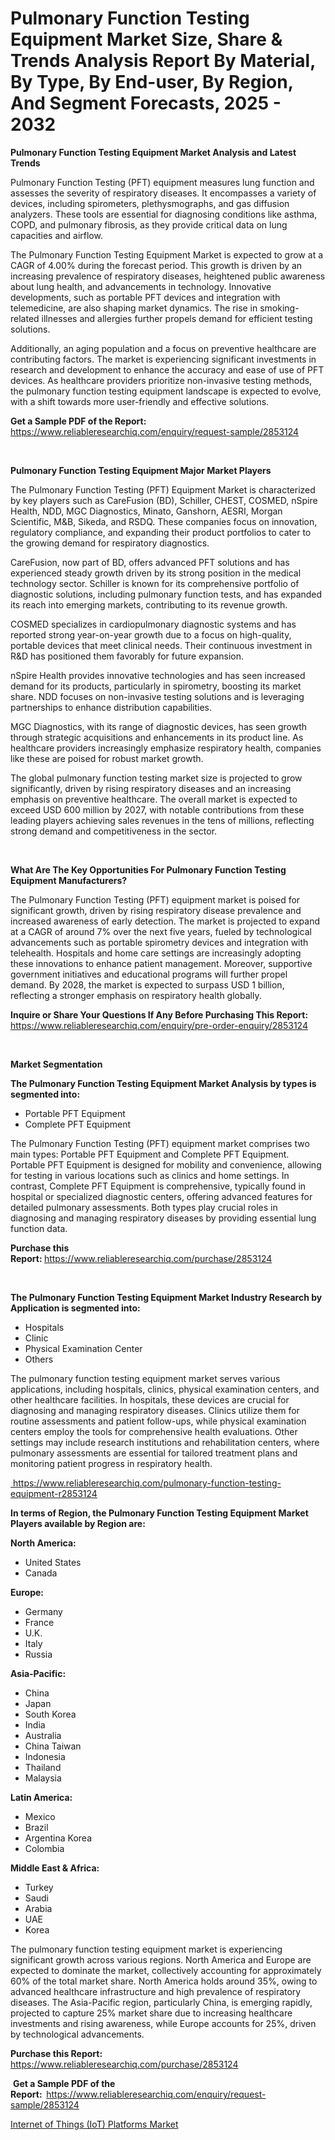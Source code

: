 <p><h1>Pulmonary Function Testing Equipment Market Size, Share & Trends Analysis Report By Material, By Type, By End-user, By Region, And Segment Forecasts, 2025 - 2032</h1></p><p><strong>Pulmonary Function Testing Equipment Market Analysis and Latest Trends</strong></p>
<p><p>Pulmonary Function Testing (PFT) equipment measures lung function and assesses the severity of respiratory diseases. It encompasses a variety of devices, including spirometers, plethysmographs, and gas diffusion analyzers. These tools are essential for diagnosing conditions like asthma, COPD, and pulmonary fibrosis, as they provide critical data on lung capacities and airflow.</p><p>The Pulmonary Function Testing Equipment Market is expected to grow at a CAGR of 4.00% during the forecast period. This growth is driven by an increasing prevalence of respiratory diseases, heightened public awareness about lung health, and advancements in technology. Innovative developments, such as portable PFT devices and integration with telemedicine, are also shaping market dynamics. The rise in smoking-related illnesses and allergies further propels demand for efficient testing solutions.</p><p>Additionally, an aging population and a focus on preventive healthcare are contributing factors. The market is experiencing significant investments in research and development to enhance the accuracy and ease of use of PFT devices. As healthcare providers prioritize non-invasive testing methods, the pulmonary function testing equipment landscape is expected to evolve, with a shift towards more user-friendly and effective solutions.</p></p>
<p><strong>Get a Sample PDF of the Report:&nbsp;</strong> <a href="https://www.reliableresearchiq.com/enquiry/request-sample/2853124?utm_campaign=1743&utm_medium=2&utm_source=Github&utm_content=ia&utm_term=11032025&utm_id=pulmonary-function-testing-equipment">https://www.reliableresearchiq.com/enquiry/request-sample/2853124</a></p>
<p>&nbsp;</p>
<p><strong>Pulmonary Function Testing Equipment Major Market Players</strong></p>
<p><p>The Pulmonary Function Testing (PFT) Equipment Market is characterized by key players such as CareFusion (BD), Schiller, CHEST, COSMED, nSpire Health, NDD, MGC Diagnostics, Minato, Ganshorn, AESRI, Morgan Scientific, M&B, Sikeda, and RSDQ. These companies focus on innovation, regulatory compliance, and expanding their product portfolios to cater to the growing demand for respiratory diagnostics.</p><p>CareFusion, now part of BD, offers advanced PFT solutions and has experienced steady growth driven by its strong position in the medical technology sector. Schiller is known for its comprehensive portfolio of diagnostic solutions, including pulmonary function tests, and has expanded its reach into emerging markets, contributing to its revenue growth.</p><p>COSMED specializes in cardiopulmonary diagnostic systems and has reported strong year-on-year growth due to a focus on high-quality, portable devices that meet clinical needs. Their continuous investment in R&D has positioned them favorably for future expansion.</p><p>nSpire Health provides innovative technologies and has seen increased demand for its products, particularly in spirometry, boosting its market share. NDD focuses on non-invasive testing solutions and is leveraging partnerships to enhance distribution capabilities.</p><p>MGC Diagnostics, with its range of diagnostic devices, has seen growth through strategic acquisitions and enhancements in its product line. As healthcare providers increasingly emphasize respiratory health, companies like these are poised for robust market growth.</p><p>The global pulmonary function testing market size is projected to grow significantly, driven by rising respiratory diseases and an increasing emphasis on preventive healthcare. The overall market is expected to exceed USD 600 million by 2027, with notable contributions from these leading players achieving sales revenues in the tens of millions, reflecting strong demand and competitiveness in the sector.</p></p>
<p>&nbsp;</p>
<p><strong>What Are The Key Opportunities For Pulmonary Function Testing Equipment Manufacturers?</strong></p>
<p><p>The Pulmonary Function Testing (PFT) equipment market is poised for significant growth, driven by rising respiratory disease prevalence and increased awareness of early detection. The market is projected to expand at a CAGR of around 7% over the next five years, fueled by technological advancements such as portable spirometry devices and integration with telehealth. Hospitals and home care settings are increasingly adopting these innovations to enhance patient management. Moreover, supportive government initiatives and educational programs will further propel demand. By 2028, the market is expected to surpass USD 1 billion, reflecting a stronger emphasis on respiratory health globally.</p></p>
<p><strong>Inquire or Share Your Questions If Any Before Purchasing This Report:</strong> <a href="https://www.reliableresearchiq.com/enquiry/pre-order-enquiry/2853124?utm_campaign=1743&utm_medium=2&utm_source=Github&utm_content=ia&utm_term=11032025&utm_id=pulmonary-function-testing-equipment">https://www.reliableresearchiq.com/enquiry/pre-order-enquiry/2853124</a></p>
<p>&nbsp;</p>
<p><strong>Market Segmentation</strong></p>
<p><strong>The Pulmonary Function Testing Equipment Market Analysis by types is segmented into:</strong></p>
<p><ul><li>Portable PFT Equipment</li><li>Complete PFT Equipment</li></ul></p>
<p><p>The Pulmonary Function Testing (PFT) equipment market comprises two main types: Portable PFT Equipment and Complete PFT Equipment. Portable PFT Equipment is designed for mobility and convenience, allowing for testing in various locations such as clinics and home settings. In contrast, Complete PFT Equipment is comprehensive, typically found in hospital or specialized diagnostic centers, offering advanced features for detailed pulmonary assessments. Both types play crucial roles in diagnosing and managing respiratory diseases by providing essential lung function data.</p></p>
<p><strong>Purchase this Report:&nbsp;</strong><a href="https://www.reliableresearchiq.com/purchase/2853124?utm_campaign=1743&utm_medium=2&utm_source=Github&utm_content=ia&utm_term=11032025&utm_id=pulmonary-function-testing-equipment">https://www.reliableresearchiq.com/purchase/2853124</a></p>
<p>&nbsp;</p>
<p><strong>The Pulmonary Function Testing Equipment Market Industry Research by Application is segmented into:</strong></p>
<p><ul><li>Hospitals</li><li>Clinic</li><li>Physical Examination Center</li><li>Others</li></ul></p>
<p><p>The pulmonary function testing equipment market serves various applications, including hospitals, clinics, physical examination centers, and other healthcare facilities. In hospitals, these devices are crucial for diagnosing and managing respiratory diseases. Clinics utilize them for routine assessments and patient follow-ups, while physical examination centers employ the tools for comprehensive health evaluations. Other settings may include research institutions and rehabilitation centers, where pulmonary assessments are essential for tailored treatment plans and monitoring patient progress in respiratory health.</p></p>
<p><a href="https://www.reliableresearchiq.com/pulmonary-function-testing-equipment-r2853124?utm_campaign=1743&utm_medium=2&utm_source=Github&utm_content=ia&utm_term=11032025&utm_id=pulmonary-function-testing-equipment">&nbsp;https://www.reliableresearchiq.com/pulmonary-function-testing-equipment-r2853124</a></p>
<p><strong>In terms of Region, the Pulmonary Function Testing Equipment Market Players available by Region are:</strong></p>
<p>
    <p> <strong> North America: </strong>
        <ul>
            <li>United States</li>
            <li>Canada</li>
        </ul>
        </p> 
    <p> <strong> Europe: </strong>
        <ul>
            <li>Germany</li>
            <li>France</li>
            <li>U.K.</li>
            <li>Italy</li>
            <li>Russia</li>
        </ul>
        </p> 
    <p> <strong> Asia-Pacific: </strong>
        <ul>
            <li>China</li>
            <li>Japan</li>
            <li>South Korea</li>
            <li>India</li>
            <li>Australia</li>
            <li>China Taiwan</li>
            <li>Indonesia</li>
            <li>Thailand</li>
            <li>Malaysia</li>
        </ul>
        </p> 
    <p> <strong> Latin America: </strong>
        <ul>
            <li>Mexico</li>
            <li>Brazil</li>
            <li>Argentina Korea</li>
            <li>Colombia</li>
        </ul>
        </p> 
    <p> <strong> Middle East & Africa: </strong>
        <ul>
            <li>Turkey</li>
            <li>Saudi</li>
            <li>Arabia</li>
            <li>UAE</li>
            <li>Korea</li>
        </ul>
    </p>
    </p>
<p><p>The pulmonary function testing equipment market is experiencing significant growth across various regions. North America and Europe are expected to dominate the market, collectively accounting for approximately 60% of the total market share. North America holds around 35%, owing to advanced healthcare infrastructure and high prevalence of respiratory diseases. The Asia-Pacific region, particularly China, is emerging rapidly, projected to capture 25% market share due to increasing healthcare investments and rising awareness, while Europe accounts for 25%, driven by technological advancements.</p></p>
<p><strong>Purchase this Report: </strong><a href="https://www.reliableresearchiq.com/purchase/2853124?utm_campaign=1743&utm_medium=2&utm_source=Github&utm_content=ia&utm_term=11032025&utm_id=pulmonary-function-testing-equipment">https://www.reliableresearchiq.com/purchase/2853124</a></p>
<p>&nbsp;<strong>Get a Sample PDF of the Report:&nbsp;&nbsp;</strong><a href="https://www.reliableresearchiq.com/enquiry/request-sample/2853124?utm_campaign=1743&utm_medium=2&utm_source=Github&utm_content=ia&utm_term=11032025&utm_id=pulmonary-function-testing-equipment">https://www.reliableresearchiq.com/enquiry/request-sample/2853124</a></p>
<p><strong></strong></p>
<p><p><a href="https://github.com/bichukapac/Market-Research-Report-List-1/blob/main/internet-of-things-iot-platforms-market.md?utm_campaign=1743&utm_medium=2&utm_source=Github&utm_content=ia&utm_term=11032025&utm_id=pulmonary-function-testing-equipment">Internet of Things (IoT) Platforms Market</a></p></p>